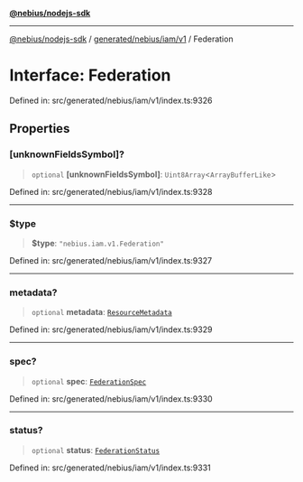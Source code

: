 [**@nebius/nodejs-sdk**](../../../../../README.md)

---

[@nebius/nodejs-sdk](../../../../../README.md) / [generated/nebius/iam/v1](../README.md) / Federation

# Interface: Federation

Defined in: src/generated/nebius/iam/v1/index.ts:9326

## Properties

### \[unknownFieldsSymbol\]?

> `optional` **\[unknownFieldsSymbol\]**: `Uint8Array`\<`ArrayBufferLike`\>

Defined in: src/generated/nebius/iam/v1/index.ts:9328

---

### $type

> **$type**: `"nebius.iam.v1.Federation"`

Defined in: src/generated/nebius/iam/v1/index.ts:9327

---

### metadata?

> `optional` **metadata**: [`ResourceMetadata`](../../../common/v1/interfaces/ResourceMetadata.md)

Defined in: src/generated/nebius/iam/v1/index.ts:9329

---

### spec?

> `optional` **spec**: [`FederationSpec`](FederationSpec.md)

Defined in: src/generated/nebius/iam/v1/index.ts:9330

---

### status?

> `optional` **status**: [`FederationStatus`](FederationStatus.md)

Defined in: src/generated/nebius/iam/v1/index.ts:9331
